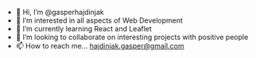 - 👋 Hi, I’m @gasperhajdinjak
- 👀 I’m interested in all aspects of Web Development
- 🌱 I’m currently learning React and Leaflet
- 💞️ I’m looking to collaborate on interesting projects with positive people
- 📫 How to reach me... hajdinjak.gasper@gmail.com


